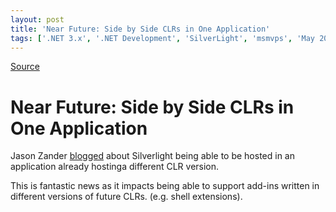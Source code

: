```yaml
---
layout: post
title: 'Near Future: Side by Side CLRs in One Application'
tags: ['.NET 3.x', '.NET Development', 'SilverLight', 'msmvps', 'May 2007']
---
```

[Source](http://blogs.msmvps.com/peterritchie/2007/05/10/near-future-side-by-side-clrs-in-one-application/ "Permalink to Near Future: Side by Side CLRs in One Application")

# Near Future: Side by Side CLRs in One Application

Jason Zander [blogged][1] about Silverlight being able to be hosted in an application already hostinga different CLR version.

This is fantastic news as it impacts being able to support add-ins written in different versions of future CLRs. (e.g. shell extensions).

[1]: http://blogs.msdn.com/jasonz/archive/2007/05/10/side-by-side-in-process-clrs-start-with-silverlight.aspx


